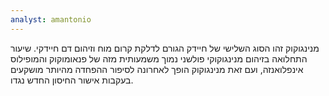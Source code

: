 ```yaml
---
analyst: amantonio
---
```


מנינגוקוק זהו הסוג השלישי של חיידק הגורם לדלקת קרום מוח וזיהום דם חיידקי. שיעור התחלואה בזיהום מנינגוקוקי פולשני נמוך משמעותית מזה של פנאומוקוק והמופילוס אינפלואנזה, ועם זאת מנינגוקוק הופך לאחרונה לסיפור ההפחדה מהיותר מושקעים בעקבות אישור החיסון החדש נגדו.
